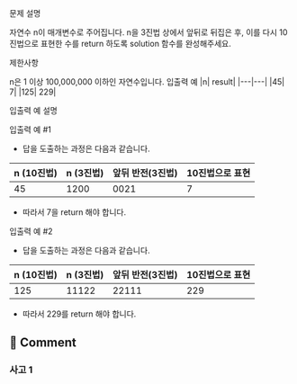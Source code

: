 문제 설명

자연수 n이 매개변수로 주어집니다. n을 3진법 상에서 앞뒤로 뒤집은 후, 이를 다시 10진법으로 표현한 수를 return 하도록 solution 함수를 완성해주세요.

제한사항

n은 1 이상 100,000,000 이하인 자연수입니다.
입출력 예
|n|	result|
|---|---|
|45|	7|
|125|	229|

입출력 예 설명

입출력 예 #1

- 답을 도출하는 과정은 다음과 같습니다.

|n (10진법)	|n (3진법)	|앞뒤 반전(3진법)|	10진법으로 표현|
|---|---|---|---|
|45|	1200|	0021|	7|

- 따라서 7을 return 해야 합니다.

입출력 예 #2

- 답을 도출하는 과정은 다음과 같습니다.

|n (10진법)	|n (3진법)|	앞뒤 반전(3진법)|	10진법으로 표현|
|---|---|---|---|
|125|	11122|	22111|	229|

- 따라서 229를 return 해야 합니다.



## 🤞 Comment
### 사고 1 





